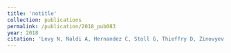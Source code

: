 ```yaml
---
title: 'notitle'
collection: publications
permalink: /publication/2018_pub083
year: 2018
citation: 'Levy N, Naldi A, Hernandez C, Stoll G, Thieffry D, Zinovyev A, Calzone L, Paulev&eacute; L. Prediction of Mutations to Control Pathways Enabling Tumor Cell Invasion with the CoLoMoTo Interactive Notebook (Tutorial). 2018. <i>Front Physiol</i> 9:787. '
---
```

